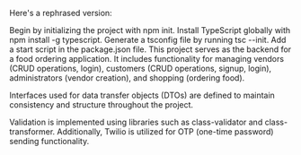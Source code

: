 Here's a rephrased version:

Begin by initializing the project with npm init.
Install TypeScript globally with npm install -g typescript.
Generate a tsconfig file by running tsc --init.
Add a start script in the package.json file.
This project serves as the backend for a food ordering application. It includes functionality for managing vendors (CRUD operations, login), customers (CRUD operations, signup, login), administrators (vendor creation), and shopping (ordering food).

Interfaces used for data transfer objects (DTOs) are defined to maintain consistency and structure throughout the project.

Validation is implemented using libraries such as class-validator and class-transformer. Additionally, Twilio is utilized for OTP (one-time password) sending functionality.
